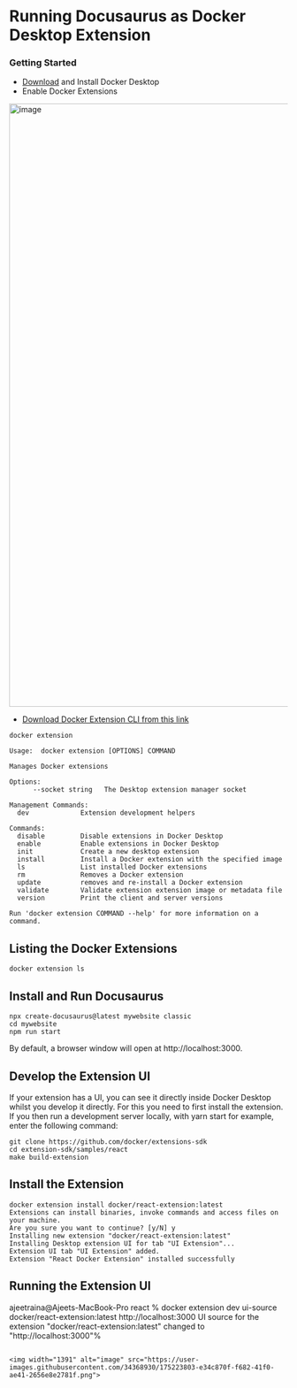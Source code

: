 # Running Docusaurus as Docker Desktop Extension


### Getting Started


- [Download](https://www.docker.com/products/docker-desktop/) and Install Docker Desktop
- Enable Docker Extensions

<img width="1091" alt="image" src="https://user-images.githubusercontent.com/34368930/174530063-563b9a41-bb97-41a9-bd2d-d66a01fd37dd.png">

- [Download Docker Extension CLI from this link](https://github.com/docker/extensions-sdk/releases/download/v0.2.4/desktop-extension-cli-darwin-arm64.tar.gz)

```
docker extension

Usage:  docker extension [OPTIONS] COMMAND

Manages Docker extensions

Options:
      --socket string   The Desktop extension manager socket

Management Commands:
  dev             Extension development helpers

Commands:
  disable         Disable extensions in Docker Desktop
  enable          Enable extensions in Docker Desktop
  init            Create a new desktop extension
  install         Install a Docker extension with the specified image
  ls              List installed Docker extensions
  rm              Removes a Docker extension
  update          removes and re-install a Docker extension
  validate        Validate extension extension image or metadata file
  version         Print the client and server versions

Run 'docker extension COMMAND --help' for more information on a command.
```

## Listing the Docker Extensions

```
docker extension ls
```

## Install and Run Docusaurus

```
npx create-docusaurus@latest mywebsite classic
cd mywebsite
npm run start
```

By default, a browser window will open at http://localhost:3000.


## Develop the Extension UI

If your extension has a UI, you can see it directly inside Docker Desktop whilst you develop it directly. For this you need to first install the extension. If you then run a development server locally, with yarn start for example, enter the following command:

```
git clone https://github.com/docker/extensions-sdk
cd extension-sdk/samples/react
make build-extension

```
## Install the Extension

```
docker extension install docker/react-extension:latest
Extensions can install binaries, invoke commands and access files on your machine. 
Are you sure you want to continue? [y/N] y
Installing new extension "docker/react-extension:latest"
Installing Desktop extension UI for tab "UI Extension"...
Extension UI tab "UI Extension" added.
Extension "React Docker Extension" installed successfully
```

## Running the Extension UI

ajeetraina@Ajeets-MacBook-Pro react % docker extension dev ui-source docker/react-extension:latest http://localhost:3000
UI source for the extension "docker/react-extension:latest" changed to "http://localhost:3000"%  
```

<img width="1391" alt="image" src="https://user-images.githubusercontent.com/34368930/175223803-e34c870f-f682-41f0-ae41-2656e8e2781f.png">






